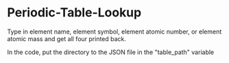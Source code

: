 # Periodic-Table-Lookup
Type in element name, element symbol, element atomic number, or element atomic mass and get all four printed back.

In the code, put the directory to the JSON file in the "table_path" variable
